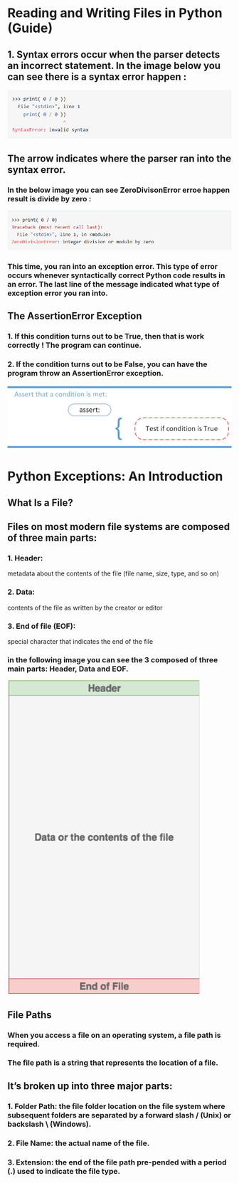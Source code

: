 # Reading and Writing Files in Python (Guide)

## 1. Syntax errors occur when the parser detects an incorrect statement. In the image below you can see there is a syntax error happen :

![ image](1python.png)
## The arrow indicates where the parser ran into the syntax error. 

### In the below image you can see ZeroDivisonError  erroe happen result is divide by zero :
![ image](2python.png)

### This time, you ran into an exception error. This type of error occurs whenever syntactically correct Python code results in an error. The last line of the message indicated what type of exception error you ran into.

## The AssertionError Exception

### 1.  If this condition turns out to be True, then that is work correctly ! The program can continue. 
### 2. If the condition turns out to be False, you can have the program throw an AssertionError exception.

![ image](3python.png)

# Python Exceptions: An Introduction
## What Is a File?
## Files on most modern file systems are composed of three main parts:

### 1. Header: 
metadata about the contents of the file (file name, size, type, and so on)
### 2. Data: 
contents of the file as written by the creator or editor
### 3. End of file (EOF):
 special character that indicates the end of the file
### in the following image you can see the 3 composed of three main parts: Header, Data and EOF.
![ image](4python.png)

## File Paths
### When you access a file on an operating system, a file path is required.
### The file path is a string that represents the location of a file.
## It’s broken up into three major parts:

### 1. Folder Path: the file folder location on the file system where subsequent folders are separated by a forward slash / (Unix) or backslash \ (Windows).
### 2. File Name: the actual name of the file.
### 3. Extension: the end of the file path pre-pended with a period (.) used to indicate the file type.
